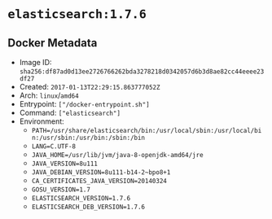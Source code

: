 # `elasticsearch:1.7.6`

## Docker Metadata

- Image ID: `sha256:df87ad0d13ee2726766262bda3278218d0342057d6b3d8ae82cc44eeee23df27`
- Created: `2017-01-13T22:29:15.863777052Z`
- Arch: `linux`/`amd64`
- Entrypoint: `["/docker-entrypoint.sh"]`
- Command: `["elasticsearch"]`
- Environment:
  - `PATH=/usr/share/elasticsearch/bin:/usr/local/sbin:/usr/local/bin:/usr/sbin:/usr/bin:/sbin:/bin`
  - `LANG=C.UTF-8`
  - `JAVA_HOME=/usr/lib/jvm/java-8-openjdk-amd64/jre`
  - `JAVA_VERSION=8u111`
  - `JAVA_DEBIAN_VERSION=8u111-b14-2~bpo8+1`
  - `CA_CERTIFICATES_JAVA_VERSION=20140324`
  - `GOSU_VERSION=1.7`
  - `ELASTICSEARCH_VERSION=1.7.6`
  - `ELASTICSEARCH_DEB_VERSION=1.7.6`
